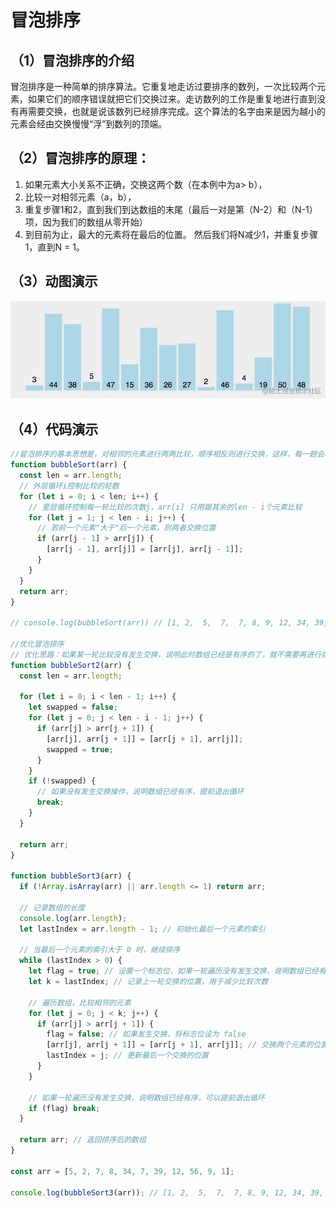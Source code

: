 # 冒泡排序

## （1）冒泡排序的介绍

冒泡排序是一种简单的排序算法。它重复地走访过要排序的数列，一次比较两个元素，如果它们的顺序错误就把它们交换过来。走访数列的工作是重复地进行直到没有再需要交换，也就是说该数列已经排序完成。这个算法的名字由来是因为越小的元素会经由交换慢慢“浮”到数列的顶端。

## （2）冒泡排序的原理：

1. 如果元素大小关系不正确，交换这两个数（在本例中为a> b），
2. 比较一对相邻元素（a，b），
3. 重复步骤1和2，直到我们到达数组的末尾（最后一对是第（N-2）和（N-1）项，因为我们的数组从零开始）
4. 到目前为止，最大的元素将在最后的位置。 然后我们将N减少1，并重复步骤1，直到N = 1。

## （3）动图演示

![image.jpg](../../public/bubble.awebp)

## （4）代码演示

```js
//冒泡排序的基本思想是，对相邻的元素进行两两比较，顺序相反则进行交换，这样，每一趟会将最小或最大的元素“浮”到顶端， 最终达到完全有序。
function bubbleSort(arr) {
  const len = arr.length;
  // 外层循环i控制比较的轮数
  for (let i = 0; i < len; i++) {
    // 里层循环控制每一轮比较的次数j，arr[i] 只用跟其余的len - i个元素比较
    for (let j = 1; j < len - i; j++) {
      // 若前一个元素"大于"后一个元素，则两者交换位置
      if (arr[j - 1] > arr[j]) {
        [arr[j - 1], arr[j]] = [arr[j], arr[j - 1]];
      }
    }
  }
  return arr;
}

// console.log(bubbleSort(arr))	// [1, 2,  5,  7,  7, 8, 9, 12, 34, 39, 56]

//优化冒泡排序
// 优化思路：如果某一轮比较没有发生交换，说明此时数组已经是有序的了，就不需要再进行后续的比较了，直接跳出循环即可。
function bubbleSort2(arr) {
  const len = arr.length;

  for (let i = 0; i < len - 1; i++) {
    let swapped = false;
    for (let j = 0; j < len - i - 1; j++) {
      if (arr[j] > arr[j + 1]) {
        [arr[j], arr[j + 1]] = [arr[j + 1], arr[j]];
        swapped = true;
      }
    }
    if (!swapped) {
      // 如果没有发生交换操作，说明数组已经有序，提前退出循环
      break;
    }
  }

  return arr;
}

function bubbleSort3(arr) {
  if (!Array.isArray(arr) || arr.length <= 1) return arr;

  // 记录数组的长度
  console.log(arr.length);
  let lastIndex = arr.length - 1; // 初始化最后一个元素的索引

  // 当最后一个元素的索引大于 0 时，继续排序
  while (lastIndex > 0) {
    let flag = true; // 设置一个标志位，如果一轮遍历没有发生交换，说明数组已经有序
    let k = lastIndex; // 记录上一轮交换的位置，用于减少比较次数

    // 遍历数组，比较相邻的元素
    for (let j = 0; j < k; j++) {
      if (arr[j] > arr[j + 1]) {
        flag = false; // 如果发生交换，将标志位设为 false
        [arr[j], arr[j + 1]] = [arr[j + 1], arr[j]]; // 交换两个元素的位置
        lastIndex = j; // 更新最后一个交换的位置
      }
    }

    // 如果一轮遍历没有发生交换，说明数组已经有序，可以提前退出循环
    if (flag) break;
  }

  return arr; // 返回排序后的数组
}

const arr = [5, 2, 7, 8, 34, 7, 39, 12, 56, 9, 1];

console.log(bubbleSort3(arr)); // [1, 2,  5,  7,  7, 8, 9, 12, 34, 39, 56]
```
